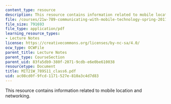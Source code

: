 ```yaml
---
content_type: resource
description: This resource contains information related to mobile location and networking.
file: /courses/21w-789-communicating-with-mobile-technology-spring-2011/ac08cd0f9fcd1171527e810a3c4d7d83_MIT21W_789S11_class6.pdf
file_size: 791693
file_type: application/pdf
learning_resource_types:
- Lecture Notes
license: https://creativecommons.org/licenses/by-nc-sa/4.0/
ocw_type: OCWFile
parent_title: Lecture Notes
parent_type: CourseSection
parent_uid: 83fa5db9-380f-2071-9cdb-e6e0be610038
resourcetype: Document
title: MIT21W_789S11_class6.pdf
uid: ac08cd0f-9fcd-1171-527e-810a3c4d7d83
---
```

This resource contains information related to mobile location and networking.